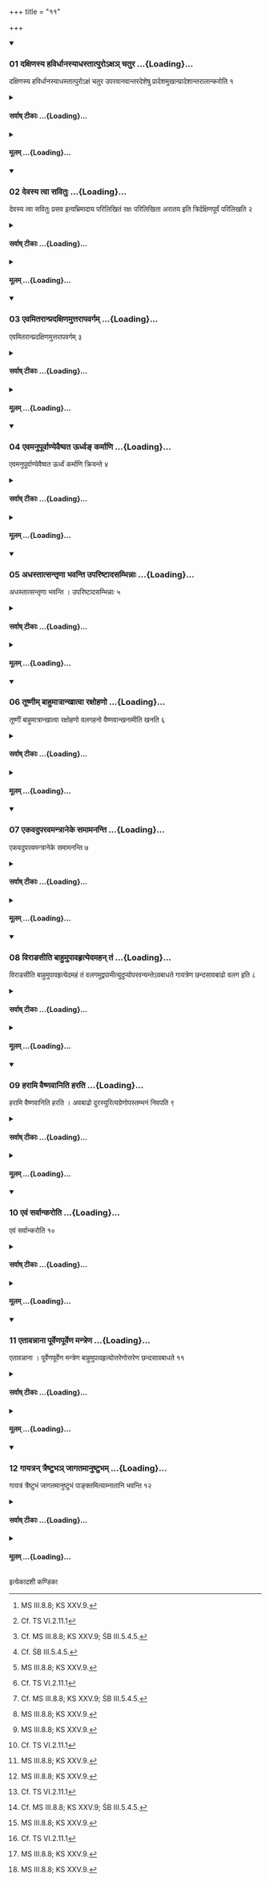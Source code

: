 +++
title = "११"

+++

<div class="js_include" includetitle="true" newlevelforh1="3" unfilled url="/vedAH_yajuH/taittirIyam/sUtram/ApastambaH/shrautam/vishvAsa-prastutiH/11/11/01_daxiNasya_havirdhAnasyAdhastAtpuro-xa~n_chatura.md">
<details open><summary><h3>01 दक्षिणस्य हविर्धानस्याधस्तात्पुरोऽक्षञ् चतुर ...{Loading}...</h3></summary>

दक्षिणस्य हविर्धानस्याधस्तात्पुरोऽक्षं चतुर उपरवानवान्तरदेशेषु प्रादेशमुखान्प्रादेशान्तरालान्करोति १
</details>
</div>
<div class="js_include collapsed" newlevelforh1="4" title="सर्वाष् टीकाः" unfilled url="/vedAH_yajuH/taittirIyam/sUtram/ApastambaH/shrautam/sarvASh_TIkAH/11/11/01_daxiNasya_havirdhAnasyAdhastAtpuro-xa~n_chatura.md">
<details><summary><h4>सर्वाष् टीकाः ...{Loading}...</h4></summary>
<details><summary>थिते</summary>

1. Below the southern[^1] Havirdhāna-cart[^2] and in fronts the axle, in the four intermediate directions (the Adhvaryu) makes the four Uparavas (sounding holes) with their openings
one span in measure (each)[^3] and with the interval of one span between one another.[^4]  

[^1]: MS III.8.8; KS XXV.9.  

[^2]: Cf. TS VI.2.11.1  

[^3]: Cf. MS III.8.8; KS XXV.9; ŚB III.5.4.5.  

[^4]: Cf. ŚB III.5.4.5.  
</details>
</details>
</div>
<div class="js_include collapsed" newlevelforh1="4" title="मूलम्" unfilled url="/vedAH_yajuH/taittirIyam/sUtram/ApastambaH/shrautam/mUlam/11/11/01_daxiNasya_havirdhAnasyAdhastAtpuro-xa~n_chatura.md">
<details><summary><h4>मूलम् ...{Loading}...</h4></summary>

दक्षिणस्य हविर्धानस्याधस्तात्पुरोऽक्षं चतुर उपरवानवान्तरदेशेषु प्रादेशमुखान्प्रादेशान्तरालान्करोति १
</details>
</div>
<div class="js_include" includetitle="true" newlevelforh1="3" unfilled url="/vedAH_yajuH/taittirIyam/sUtram/ApastambaH/shrautam/vishvAsa-prastutiH/11/11/02_devasya_tvA_savituH.md">
<details open><summary><h3>02 देवस्य त्वा सवितुः ...{Loading}...</h3></summary>

देवस्य त्वा सवितुः प्रसव इत्यभ्रिमादाय परिलिखितं रक्षः परिलिखिता अरातय इति त्रिर्दक्षिणपूर्वं परिलिखति २
</details>
</div>
<div class="js_include collapsed" newlevelforh1="4" title="सर्वाष् टीकाः" unfilled url="/vedAH_yajuH/taittirIyam/sUtram/ApastambaH/shrautam/sarvASh_TIkAH/11/11/02_devasya_tvA_savituH.md">
<details><summary><h4>सर्वाष् टीकाः ...{Loading}...</h4></summary>
<details><summary>थिते</summary>

2. Having taken the spade with devasya tvā savituḥ prasave...[^1] he draws an outline thrice round the south-eastern[^2] (Uparava) with parilikhitaṁ rakṣaḥ parilikhitā arātayaḥ.[^3]  

[^1]: TS I.3.1.1a.  

[^2]: Cf. ŚB III.5.4.6 (indirectly).  

[^3]: TS I.3.1.b.  
</details>
</details>
</div>
<div class="js_include collapsed" newlevelforh1="4" title="मूलम्" unfilled url="/vedAH_yajuH/taittirIyam/sUtram/ApastambaH/shrautam/mUlam/11/11/02_devasya_tvA_savituH.md">
<details><summary><h4>मूलम् ...{Loading}...</h4></summary>

देवस्य त्वा सवितुः प्रसव इत्यभ्रिमादाय परिलिखितं रक्षः परिलिखिता अरातय इति त्रिर्दक्षिणपूर्वं परिलिखति २
</details>
</div>
<div class="js_include" includetitle="true" newlevelforh1="3" unfilled url="/vedAH_yajuH/taittirIyam/sUtram/ApastambaH/shrautam/vishvAsa-prastutiH/11/11/03_evamitarAnpradaxiNamuttarApavargam.md">
<details open><summary><h3>03 एवमितरान्प्रदक्षिणमुत्तरापवर्गम् ...{Loading}...</h3></summary>

एवमितरान्प्रदक्षिणमुत्तरापवर्गम् ३
</details>
</div>
<div class="js_include collapsed" newlevelforh1="4" title="सर्वाष् टीकाः" unfilled url="/vedAH_yajuH/taittirIyam/sUtram/ApastambaH/shrautam/sarvASh_TIkAH/11/11/03_evamitarAnpradaxiNamuttarApavargam.md">
<details><summary><h4>सर्वाष् टीकाः ...{Loading}...</h4></summary>
<details><summary>थिते</summary>

3. In same manner (he draws outlines round) the other (Uparavas) from left to right ending with the north(-eastern) one.[^1]  

[^1]: Cf. ŚB III.5.4.6. The order will be: i. the south-western, ii. the south-eastern, iii. the north-western, and iv. the north-eastern.  
</details>
</details>
</div>
<div class="js_include collapsed" newlevelforh1="4" title="मूलम्" unfilled url="/vedAH_yajuH/taittirIyam/sUtram/ApastambaH/shrautam/mUlam/11/11/03_evamitarAnpradaxiNamuttarApavargam.md">
<details><summary><h4>मूलम् ...{Loading}...</h4></summary>

एवमितरान्प्रदक्षिणमुत्तरापवर्गम् ३
</details>
</div>
<div class="js_include" includetitle="true" newlevelforh1="3" unfilled url="/vedAH_yajuH/taittirIyam/sUtram/ApastambaH/shrautam/vishvAsa-prastutiH/11/11/04_evamanupUrvANyevaiShvata_Urdhva~N_karmANi.md">
<details open><summary><h3>04 एवमनुपूर्वाण्येवैष्वत ऊर्ध्वङ् कर्माणि ...{Loading}...</h3></summary>

एवमनुपूर्वाण्येवैष्वत ऊर्ध्वं कर्माणि क्रियन्ते ४
</details>
</div>
<div class="js_include collapsed" newlevelforh1="4" title="सर्वाष् टीकाः" unfilled url="/vedAH_yajuH/taittirIyam/sUtram/ApastambaH/shrautam/sarvASh_TIkAH/11/11/04_evamanupUrvANyevaiShvata_Urdhva~N_karmANi.md">
<details><summary><h4>सर्वाष् टीकाः ...{Loading}...</h4></summary>
<details><summary>थिते</summary>

4. The further acts (in connection with the Upavavas) are done in this order only.  

</details>
</details>
</div>
<div class="js_include collapsed" newlevelforh1="4" title="मूलम्" unfilled url="/vedAH_yajuH/taittirIyam/sUtram/ApastambaH/shrautam/mUlam/11/11/04_evamanupUrvANyevaiShvata_Urdhva~N_karmANi.md">
<details><summary><h4>मूलम् ...{Loading}...</h4></summary>

एवमनुपूर्वाण्येवैष्वत ऊर्ध्वं कर्माणि क्रियन्ते ४
</details>
</div>
<div class="js_include" includetitle="true" newlevelforh1="3" unfilled url="/vedAH_yajuH/taittirIyam/sUtram/ApastambaH/shrautam/vishvAsa-prastutiH/11/11/05_adhastAtsantRNA_bhavanti_upariShTAdasambhinnAH.md">
<details open><summary><h3>05 अधस्तात्सन्तृणा भवन्ति उपरिष्टादसम्भिन्नाः ...{Loading}...</h3></summary>

अधस्तात्सन्तृणा भवन्ति । उपरिष्टादसम्भिन्नाः ५
</details>
</div>
<div class="js_include collapsed" newlevelforh1="4" title="सर्वाष् टीकाः" unfilled url="/vedAH_yajuH/taittirIyam/sUtram/ApastambaH/shrautam/sarvASh_TIkAH/11/11/05_adhastAtsantRNA_bhavanti_upariShTAdasambhinnAH.md">
<details><summary><h4>सर्वाष् टीकाः ...{Loading}...</h4></summary>
<details><summary>थिते</summary>

5. (The Upavavas) are connected at the bottom (with one another through a canal); at the top they are separate.[^1]   

[^1]: Cf. TS VI.2.11.2; cp. MS III.8.8.  
</details>
</details>
</div>
<div class="js_include collapsed" newlevelforh1="4" title="मूलम्" unfilled url="/vedAH_yajuH/taittirIyam/sUtram/ApastambaH/shrautam/mUlam/11/11/05_adhastAtsantRNA_bhavanti_upariShTAdasambhinnAH.md">
<details><summary><h4>मूलम् ...{Loading}...</h4></summary>

अधस्तात्सन्तृणा भवन्ति । उपरिष्टादसम्भिन्नाः ५
</details>
</div>
<div class="js_include" includetitle="true" newlevelforh1="3" unfilled url="/vedAH_yajuH/taittirIyam/sUtram/ApastambaH/shrautam/vishvAsa-prastutiH/11/11/06_tUShNIm_bAhumAtrAnkhAtvA_raxohaNo.md">
<details open><summary><h3>06 तूष्णीम् बाहुमात्रान्खात्वा रक्षोहणो ...{Loading}...</h3></summary>

तूष्णीं बाहुमात्रान्खात्वा रक्षोहणो वलगहनो वैष्णवान्खनामीति खनति ६
</details>
</div>
<div class="js_include collapsed" newlevelforh1="4" title="सर्वाष् टीकाः" unfilled url="/vedAH_yajuH/taittirIyam/sUtram/ApastambaH/shrautam/sarvASh_TIkAH/11/11/06_tUShNIm_bAhumAtrAnkhAtvA_raxohaNo.md">
<details><summary><h4>सर्वाष् टीकाः ...{Loading}...</h4></summary>
<details><summary>थिते</summary>

6. Having dug upto the depth of one arm silently (1.e. without any formula), he (further) digs with rakṣohaṇo valagahanaḥ....[^2]   

[^1]: Cf. TS VI.2.11.1  

[^2]: TS I.3.2.a.  

</details>
</details>
</div>
<div class="js_include collapsed" newlevelforh1="4" title="मूलम्" unfilled url="/vedAH_yajuH/taittirIyam/sUtram/ApastambaH/shrautam/mUlam/11/11/06_tUShNIm_bAhumAtrAnkhAtvA_raxohaNo.md">
<details><summary><h4>मूलम् ...{Loading}...</h4></summary>

तूष्णीं बाहुमात्रान्खात्वा रक्षोहणो वलगहनो वैष्णवान्खनामीति खनति ६
</details>
</div>
<div class="js_include" includetitle="true" newlevelforh1="3" unfilled url="/vedAH_yajuH/taittirIyam/sUtram/ApastambaH/shrautam/vishvAsa-prastutiH/11/11/07_ekavaduparavamantrAneke_samAmananti.md">
<details open><summary><h3>07 एकवदुपरवमन्त्रानेके समामनन्ति ...{Loading}...</h3></summary>

एकवदुपरवमन्त्रानेके समामनन्ति ७
</details>
</div>
<div class="js_include collapsed" newlevelforh1="4" title="सर्वाष् टीकाः" unfilled url="/vedAH_yajuH/taittirIyam/sUtram/ApastambaH/shrautam/sarvASh_TIkAH/11/11/07_ekavaduparavamantrAneke_samAmananti.md">
<details><summary><h4>सर्वाष् टीकाः ...{Loading}...</h4></summary>
<details><summary>थिते</summary>

7. According to the opinon of some (ritualists) the formulae of the Uparavas should be with singular number forms.[^1]  

[^1]: Thus instead of rakṣahaṇo valagahanah... one should use rakṣohaṇaṁ valagahanam.... For this view see MS I.2.11.  

</details>
</details>
</div>
<div class="js_include collapsed" newlevelforh1="4" title="मूलम्" unfilled url="/vedAH_yajuH/taittirIyam/sUtram/ApastambaH/shrautam/mUlam/11/11/07_ekavaduparavamantrAneke_samAmananti.md">
<details><summary><h4>मूलम् ...{Loading}...</h4></summary>

एकवदुपरवमन्त्रानेके समामनन्ति ७
</details>
</div>
<div class="js_include" includetitle="true" newlevelforh1="3" unfilled url="/vedAH_yajuH/taittirIyam/sUtram/ApastambaH/shrautam/vishvAsa-prastutiH/11/11/08_virADasIti_bAhumupAvahRtyedamahan_taM.md">
<details open><summary><h3>08 विराडसीति बाहुमुपावहृत्येदमहन् तं ...{Loading}...</h3></summary>

विराडसीति बाहुमुपावहृत्येदमहं तं वलगमुद्वपामीत्युदुप्योपरवन्यन्तेऽवबाधते गायत्रेण छन्दसावबाढो वलग इति ८
</details>
</div>
<div class="js_include collapsed" newlevelforh1="4" title="सर्वाष् टीकाः" unfilled url="/vedAH_yajuH/taittirIyam/sUtram/ApastambaH/shrautam/sarvASh_TIkAH/11/11/08_virADasIti_bAhumupAvahRtyedamahan_taM.md">
<details><summary><h4>सर्वाष् टीकाः ...{Loading}...</h4></summary>
<details><summary>थिते</summary>

8. Having put his arm into (the Uparava which he is digging up) with virāḍasi...[^1] having taken out the earth with idam ahaṁ taṁ valagam udvapāmi...[^2] he presses down the (earth with his fists) upon the upper border of the Uparava with gāyatreṇa chandasavabāḍho valagaḥ.[^3]   

[^1]: TS. I.3.2.f.  

[^2]: TS. I.3.2.b-c.  

[^3]: TS I.3.2.d.  

</details>
</details>
</div>
<div class="js_include collapsed" newlevelforh1="4" title="मूलम्" unfilled url="/vedAH_yajuH/taittirIyam/sUtram/ApastambaH/shrautam/mUlam/11/11/08_virADasIti_bAhumupAvahRtyedamahan_taM.md">
<details><summary><h4>मूलम् ...{Loading}...</h4></summary>

विराडसीति बाहुमुपावहृत्येदमहं तं वलगमुद्वपामीत्युदुप्योपरवन्यन्तेऽवबाधते गायत्रेण छन्दसावबाढो वलग इति ८
</details>
</div>
<div class="js_include" includetitle="true" newlevelforh1="3" unfilled url="/vedAH_yajuH/taittirIyam/sUtram/ApastambaH/shrautam/vishvAsa-prastutiH/11/11/09_harAmi_vaiShNavAniti_harati.md">
<details open><summary><h3>09 हरामि वैष्णवानिति हरति ...{Loading}...</h3></summary>

हरामि वैष्णवानिति हरति । अवबाढो दुरस्युरित्यग्रेणोपस्तम्भनं निवपति ९
</details>
</div>
<div class="js_include collapsed" newlevelforh1="4" title="सर्वाष् टीकाः" unfilled url="/vedAH_yajuH/taittirIyam/sUtram/ApastambaH/shrautam/sarvASh_TIkAH/11/11/09_harAmi_vaiShNavAniti_harati.md">
<details><summary><h4>सर्वाष् टीकाः ...{Loading}...</h4></summary>
<details><summary>थिते</summary>

9. With harāmi vaiṣṇavān[^1] he takes away (some earth). With avabāḍho durasyuḥ[^2] he throws it towards the front at the supporting pole (of the cart).  

[^1]: This formula occures only here.  

[^2]: KS XXV.9.  

</details>
</details>
</div>
<div class="js_include collapsed" newlevelforh1="4" title="मूलम्" unfilled url="/vedAH_yajuH/taittirIyam/sUtram/ApastambaH/shrautam/mUlam/11/11/09_harAmi_vaiShNavAniti_harati.md">
<details><summary><h4>मूलम् ...{Loading}...</h4></summary>

हरामि वैष्णवानिति हरति । अवबाढो दुरस्युरित्यग्रेणोपस्तम्भनं निवपति ९
</details>
</div>
<div class="js_include" includetitle="true" newlevelforh1="3" unfilled url="/vedAH_yajuH/taittirIyam/sUtram/ApastambaH/shrautam/vishvAsa-prastutiH/11/11/10_evaM_sarvAnkaroti.md">
<details open><summary><h3>10 एवं सर्वान्करोति ...{Loading}...</h3></summary>

एवं सर्वान्करोति १०
</details>
</div>
<div class="js_include collapsed" newlevelforh1="4" title="सर्वाष् टीकाः" unfilled url="/vedAH_yajuH/taittirIyam/sUtram/ApastambaH/shrautam/sarvASh_TIkAH/11/11/10_evaM_sarvAnkaroti.md">
<details><summary><h4>सर्वाष् टीकाः ...{Loading}...</h4></summary>
<details><summary>थिते</summary>

10. In this manner[^1] he prepares all the (Uparavas).   

[^1]: The manner described in 6-9.  

</details>
</details>
</div>
<div class="js_include collapsed" newlevelforh1="4" title="मूलम्" unfilled url="/vedAH_yajuH/taittirIyam/sUtram/ApastambaH/shrautam/mUlam/11/11/10_evaM_sarvAnkaroti.md">
<details><summary><h4>मूलम् ...{Loading}...</h4></summary>

एवं सर्वान्करोति १०
</details>
</div>
<div class="js_include" includetitle="true" newlevelforh1="3" unfilled url="/vedAH_yajuH/taittirIyam/sUtram/ApastambaH/shrautam/vishvAsa-prastutiH/11/11/11_etAvannAnA_pUrveNapUrveNa_mantreNa.md">
<details open><summary><h3>11 एतावन्नाना पूर्वेणपूर्वेण मन्त्रेण ...{Loading}...</h3></summary>

एतावन्नाना । पूर्वेणपूर्वेण मन्त्रेण बाहुमुपावहृत्योत्तरेणोत्तरेण छन्दसावबाधते ११
</details>
</div>
<div class="js_include collapsed" newlevelforh1="4" title="सर्वाष् टीकाः" unfilled url="/vedAH_yajuH/taittirIyam/sUtram/ApastambaH/shrautam/sarvASh_TIkAH/11/11/11_etAvannAnA_pUrveNapUrveNa_mantreNa.md">
<details><summary><h4>सर्वाष् टीकाः ...{Loading}...</h4></summary>
<details><summary>थिते</summary>

11. (Only) this much is different: having put his arm into (the different Uparavas) respectively with each preceding formula he presses down (the earth with his fists) with the following metres.  

</details>
</details>
</div>
<div class="js_include collapsed" newlevelforh1="4" title="मूलम्" unfilled url="/vedAH_yajuH/taittirIyam/sUtram/ApastambaH/shrautam/mUlam/11/11/11_etAvannAnA_pUrveNapUrveNa_mantreNa.md">
<details><summary><h4>मूलम् ...{Loading}...</h4></summary>

एतावन्नाना । पूर्वेणपूर्वेण मन्त्रेण बाहुमुपावहृत्योत्तरेणोत्तरेण छन्दसावबाधते ११
</details>
</div>
<div class="js_include" includetitle="true" newlevelforh1="3" unfilled url="/vedAH_yajuH/taittirIyam/sUtram/ApastambaH/shrautam/vishvAsa-prastutiH/11/11/12_gAyatran_traiShTubha~n_jAgatamAnuShTubham.md">
<details open><summary><h3>12 गायत्रन् त्रैष्टुभञ् जागतमानुष्टुभम् ...{Loading}...</h3></summary>

गायत्रं त्रैष्टुभं जागतमानुष्टुभं पाङ्क्तमित्याम्नातानि भवन्ति १२
</details>
</div>
<div class="js_include collapsed" newlevelforh1="4" title="सर्वाष् टीकाः" unfilled url="/vedAH_yajuH/taittirIyam/sUtram/ApastambaH/shrautam/sarvASh_TIkAH/11/11/12_gAyatran_traiShTubha~n_jAgatamAnuShTubham.md">
<details><summary><h4>सर्वाष् टीकाः ...{Loading}...</h4></summary>
<details><summary>थिते</summary>

12. Gāyatri, Triṣṭubh, Anuṣṭubh, and Paṅkti are the metres which are mentioned (to be used).[^1]  

[^1]: For Sūtras 11 and 12 cf. KS II. 11.  
</details>
</details>
</div>
<div class="js_include collapsed" newlevelforh1="4" title="मूलम्" unfilled url="/vedAH_yajuH/taittirIyam/sUtram/ApastambaH/shrautam/mUlam/11/11/12_gAyatran_traiShTubha~n_jAgatamAnuShTubham.md">
<details><summary><h4>मूलम् ...{Loading}...</h4></summary>

गायत्रं त्रैष्टुभं जागतमानुष्टुभं पाङ्क्तमित्याम्नातानि भवन्ति १२
</details>
</div>

  
इत्येकादशी कण्डिका 
